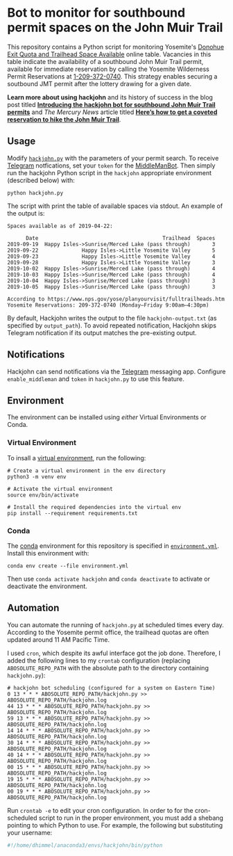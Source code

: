 # Bot to monitor for southbound permit spaces on the John Muir Trail

This repository contains a Python script for monitoring Yosemite's [Donohue Exit Quota and Trailhead Space Available](https://www.nps.gov/yose/planyourvisit/fulltrailheads.htm) online table.
Vacancies in this table indicate the availability of a southbound John Muir Trail permit,
available for immediate reservation by calling the Yosemite Wilderness Permit Reservations at [1-209-372-0740](tel:1-209-372-0740).
This strategy enables securing a soutbound JMT permit after the lottery drawing for a given date.

**Learn more about using hackjohn** and its history of success in the blog post titled [**Introducing the hackjohn bot for southbound John Muir Trail permits**](https://busy.org/@dhimmel/introducing-the-hackjohn-bot-for-southbound-john-muir-trail-permits) and _The Mercury News_ article titled [**Here’s how to get a coveted reservation to hike the John Muir Trail**](https://www.mercurynews.com/2019/04/22/heres-how-to-get-a-reservation-to-hike-the-john-muir-trail/ "Written by Lisa M. Krieger on April 22, 2019").

## Usage

Modify [`hackjohn.py`](hackjohn.py) with the parameters of your permit search.
To receive [Telegram](https://telegram.org/) notfications, set your `token` for the [MiddleManBot](https://github.com/n1try/telegram-middleman-bot).
Then simply run the hackjohn Python script in the `hackjohn` appropriate environment (described below) with:

```shell
python hackjohn.py
```

The script with print the table of available spaces via stdout.
An example of the output is:

```
Spaces available as of 2019-04-22:

      Date                                        Trailhead  Spaces
2019-09-19  Happy Isles->Sunrise/Merced Lake (pass through)       3
2019-09-22              Happy Isles->Little Yosemite Valley       5
2019-09-23              Happy Isles->Little Yosemite Valley       4
2019-09-28              Happy Isles->Little Yosemite Valley       3
2019-10-02  Happy Isles->Sunrise/Merced Lake (pass through)       4
2019-10-03  Happy Isles->Sunrise/Merced Lake (pass through)       4
2019-10-04  Happy Isles->Sunrise/Merced Lake (pass through)       3
2019-10-05  Happy Isles->Sunrise/Merced Lake (pass through)       3

According to https://www.nps.gov/yose/planyourvisit/fulltrailheads.htm
Yosemite Reservations: 209-372-0740 (Monday–Friday 9:00am–4:30pm)
```

By default, Hackjohn writes the output to the file `hackjohn-output.txt` (as specified by `output_path`).
To avoid repeated notification, Hackjohn skips Telegram notification if its output matches the pre-existing output.

## Notifications

Hackjohn can send notifications via the [Telegram](https://telegram.org/) messaging app.
Configure `enable_middleman` and `token` in `hackjohn.py` to use this feature.

## Environment

The environment can be installed using _either_ Virtual Environments or Conda.

### Virtual Environment

To insall a [virtual environment](https://docs.python.org/3/tutorial/venv.html), run the following:

```shell
# Create a virtual environment in the env directory
python3 -m venv env

# Activate the virtual environment
source env/bin/activate

# Install the required dependencies into the virtual env
pip install --requirement requirements.txt
```

### Conda

The [conda](http://conda.pydata.org/docs/) environment for this repository is specified in [`environment.yml`](environment.yml).
Install this environment with:

```shell
conda env create --file environment.yml
```

Then use `conda activate hackjohn` and `conda deactivate` to activate or deactivate the environment.

## Automation

You can automate the running of `hackjohn.py` at scheduled times every day.
According to the Yosemite permit office, the trailhead quotas are often updated around 11 AM Pacific Time.

I used `cron`, which despite its awful interface got the job done.
Therefore, I added the following lines to my `crontab` configuration (replacing `ABOSOLUTE_REPO_PATH` with the absolute path to the directory containing `hackjohn.py`):

```
# hackjohn bot scheduling (configured for a system on Eastern Time)
0 13 * * * ABOSOLUTE_REPO_PATH/hackjohn.py >> ABOSOLUTE_REPO_PATH/hackjohn.log
44 13 * * * ABOSOLUTE_REPO_PATH/hackjohn.py >> ABOSOLUTE_REPO_PATH/hackjohn.log
59 13 * * * ABOSOLUTE_REPO_PATH/hackjohn.py >> ABOSOLUTE_REPO_PATH/hackjohn.log
14 14 * * * ABOSOLUTE_REPO_PATH/hackjohn.py >> ABOSOLUTE_REPO_PATH/hackjohn.log
30 14 * * * ABOSOLUTE_REPO_PATH/hackjohn.py >> ABOSOLUTE_REPO_PATH/hackjohn.log
40 14 * * * ABOSOLUTE_REPO_PATH/hackjohn.py >> ABOSOLUTE_REPO_PATH/hackjohn.log
00 15 * * * ABOSOLUTE_REPO_PATH/hackjohn.py >> ABOSOLUTE_REPO_PATH/hackjohn.log
19 15 * * * ABOSOLUTE_REPO_PATH/hackjohn.py >> ABOSOLUTE_REPO_PATH/hackjohn.log
00 19 * * * ABOSOLUTE_REPO_PATH/hackjohn.py >> ABOSOLUTE_REPO_PATH/hackjohn.log
```

Run `crontab -e` to edit your cron configuration.
In order to for the cron-scheduled script to run in the proper environment, you must add a shebang pointing to which Python to use.
For example, the following but substituting your username:

```python
#!/home/dhimmel/anaconda3/envs/hackjohn/bin/python
```

